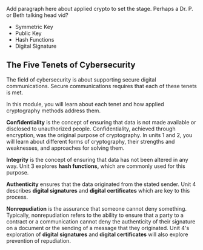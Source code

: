 
Add paragraph here about applied crypto to set the stage. Perhaps a Dr. P.  or Beth talking head vid?


- Symmetric Key 
- Public Key 
- Hash Functions
- Digital Signature


## The Five Tenets of Cybersecurity

The field of cybersecurity is about supporting secure digital communications. Secure communications requires that each of these tenets is met. 

In this module, you will learn about each tenet and how applied cryptography methods address them.

**Confidentiality** is the concept of ensuring that data is not made available or disclosed to unauthorized people. Confidentiality, achieved through encryption, was the original purpose of cryptography. In units 1 and 2, you will learn about different forms of cryptography, their strengths and weaknesses, and approaches for solving them.

**Integrity** is the concept of ensuring that data has not been altered in any way. Unit 3 explores **hash functions,** which are commonly used for this purpose.

**Authenticity** ensures that the data originated from the stated sender. Unit 4 describes **digital signatures** and  **digital certificates**  which are key to this process.

**Nonrepudiation** is the assurance that someone cannot deny something. Typically, nonrepudiation refers to the ability to ensure that a party to a contract or a communication cannot deny the authenticity of their signature on a document or the sending of a message that they originated. Unit 4's  exploration of **digital signatures** and **digital certificates**  will also explore prevention of repudiation.


